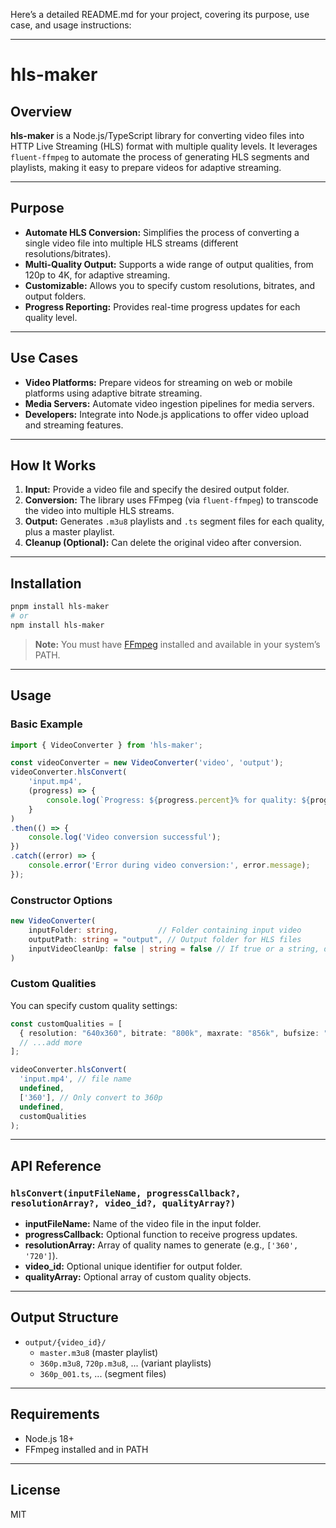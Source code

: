 Here’s a detailed README.md for your project, covering its purpose, use case, and usage instructions:

---

# hls-maker

## Overview

**hls-maker** is a Node.js/TypeScript library for converting video files into HTTP Live Streaming (HLS) format with multiple quality levels. It leverages `fluent-ffmpeg` to automate the process of generating HLS segments and playlists, making it easy to prepare videos for adaptive streaming.

---

## Purpose

- **Automate HLS Conversion:** Simplifies the process of converting a single video file into multiple HLS streams (different resolutions/bitrates).
- **Multi-Quality Output:** Supports a wide range of output qualities, from 120p to 4K, for adaptive streaming.
- **Customizable:** Allows you to specify custom resolutions, bitrates, and output folders.
- **Progress Reporting:** Provides real-time progress updates for each quality level.

---

## Use Cases

- **Video Platforms:** Prepare videos for streaming on web or mobile platforms using adaptive bitrate streaming.
- **Media Servers:** Automate video ingestion pipelines for media servers.
- **Developers:** Integrate into Node.js applications to offer video upload and streaming features.

---

## How It Works

1. **Input:** Provide a video file and specify the desired output folder.
2. **Conversion:** The library uses FFmpeg (via `fluent-ffmpeg`) to transcode the video into multiple HLS streams.
3. **Output:** Generates `.m3u8` playlists and `.ts` segment files for each quality, plus a master playlist.
4. **Cleanup (Optional):** Can delete the original video after conversion.

---

## Installation

```bash
pnpm install hls-maker
# or
npm install hls-maker
```

> **Note:** You must have [FFmpeg](https://ffmpeg.org/download.html) installed and available in your system’s PATH.

---

## Usage

### Basic Example

```typescript
import { VideoConverter } from 'hls-maker';

const videoConverter = new VideoConverter('video', 'output');
videoConverter.hlsConvert(
    'input.mp4',
    (progress) => {
        console.log(`Progress: ${progress.percent}% for quality: ${progress.quality}`);
    }
)
.then(() => {
    console.log('Video conversion successful');
})
.catch((error) => {
    console.error('Error during video conversion:', error.message);
});
```

### Constructor Options

```typescript
new VideoConverter(
    inputFolder: string,         // Folder containing input video
    outputPath: string = "output", // Output folder for HLS files
    inputVideoCleanUp: false | string = false // If true or a string, deletes input after conversion
)
```

### Custom Qualities

You can specify custom quality settings:

```typescript
const customQualities = [
  { resolution: "640x360", bitrate: "800k", maxrate: "856k", bufsize: "1200k", file: "360p.m3u8", name: "360", segments: "360p_%03d.ts" },
  // ...add more
];

videoConverter.hlsConvert(
  'input.mp4', // file name
  undefined,
  ['360'], // Only convert to 360p
  undefined,
  customQualities
);
```

---

## API Reference

### `hlsConvert(inputFileName, progressCallback?, resolutionArray?, video_id?, qualityArray?)`

- **inputFileName:** Name of the video file in the input folder.
- **progressCallback:** Optional function to receive progress updates.
- **resolutionArray:** Array of quality names to generate (e.g., `['360', '720']`).
- **video_id:** Optional unique identifier for output folder.
- **qualityArray:** Optional array of custom quality objects.

---

## Output Structure

- `output/{video_id}/`
  - `master.m3u8` (master playlist)
  - `360p.m3u8`, `720p.m3u8`, ... (variant playlists)
  - `360p_001.ts`, ... (segment files)

---

## Requirements

- Node.js 18+
- FFmpeg installed and in PATH

---

## License

MIT
